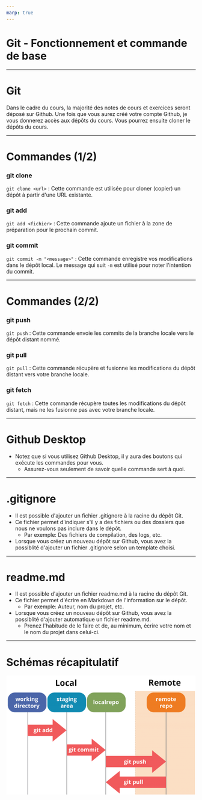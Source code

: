 ```yaml
---
marp: true
---
```


# Git - Fonctionnement et commande de base

---
# Git
Dans le cadre du cours, la majorité des notes de cours et exercices seront déposé sur Github.
Une fois que vous aurez créé votre compte Github, je vous donnerez accès aux dépôts du cours.  Vous pourrez ensuite cloner le dépôts du cours.

---
# Commandes (1/2)
### git clone
`git clone <url>` : Cette commande est utilisée pour cloner (copier) un dépôt à partir d'une URL existante.
### git add
`git add <fichier>` : Cette commande ajoute un fichier à la zone de préparation pour le prochain commit.
### git commit
`git commit -m "<message>"` : Cette commande enregistre vos modifications dans le dépôt local. Le message qui suit `-m` est utilisé pour noter l'intention du commit.

---
# Commandes (2/2)
### git push
`git push` : Cette commande envoie les commits de la branche locale vers le dépôt distant nommé.
### git pull
`git pull` : Cette commande récupère et fusionne les modifications du dépôt distant vers votre branche locale.
### git fetch
`git fetch` : Cette commande récupère toutes les modifications du dépôt distant, mais ne les fusionne pas avec votre branche locale.

---
# Github Desktop
- Notez que si vous utilisez Github Desktop, il y aura des boutons qui exécute les commandes pour vous.
  - Assurez-vous seulement de savoir quelle commande sert à quoi.

---
# .gitignore
- Il est possible d'ajouter un fichier .gitignore à la racine du dépôt Git.
- Ce fichier permet d'indiquer s'il y a des fichiers ou des dossiers que nous ne voulons pas inclure dans le dépôt.
  - Par exemple: Des fichiers de compilation, des logs, etc.
- Lorsque vous créez un nouveau dépôt sur Github, vous avez la possiblité d'ajouter un fichier .gitignore selon un template choisi.

---

# readme.md
- Il est possible d'ajouter un fichier readme.md à la racine du dépôt Git.
- Ce fichier permet d'écrire en Markdown de l'information sur le dépôt.
  - Par exemple: Auteur, nom du projet, etc.
- Lorsque vous créez un nouveau dépôt sur Github, vous avez la possiblité d'ajouter automatique un fichier readme.md.
  - Prenez l'habitude de le faire et de, au minimum, écrire votre nom et le nom du projet dans celui-ci.

---
# Schémas récapitulatif
![Schémas récapitulatif de Git](git-schema.png)